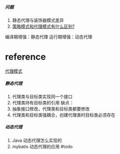 
##### 问题
1. 静态代理与装饰器模式差异
2. [策略模式和代理模式有什么区别?](https://mp.weixin.qq.com/s/FoKbU_YlQxiaJBvaXIiRMA)


编译期增强：静态代理
运行期增强：动态代理



# reference
[代理模式](https://mp.weixin.qq.com/s?__biz=MzAxMjEwMzQ5MA==&mid=2448888541&idx=1&sn=f07f284cbd17ff529c9189e8e703508d)
##### 静态代理
1. 代理类与目标类实现同一个接口
2. 代理类持有目标类的引用
缺点：
1. 抽象接口修改，代理类和目标类都要修改
2. 代理类和目标类强耦合，创建代理类时目标类必须存在
##### 动态代理
1. Java 动态代理怎么实现的
2. mybatis 动态代理的应用
#todo


